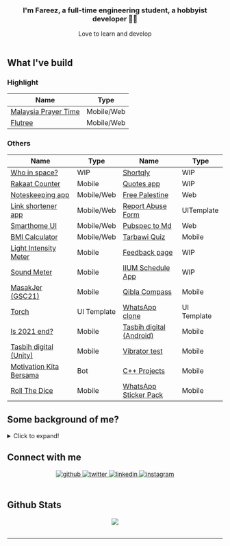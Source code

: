 ### <div align="center">I'm Fareez, a full-time engineering student, a hobbyist developer 👨‍💻 </div>

<div align="center">Love to learn and develop</div>

<br/>

## What I've build

### Highlight

| Name                                                                          | Type       |
| ----------------------------------------------------------------------------- | ---------- |
| [Malaysia Prayer Time](https://github.com/iqfareez/app_waktu_solat_malaysia/) | Mobile/Web |
| [Flutree](https://github.com/iqfareez/linktree-clone-flutter)                 | Mobile/Web |

### Others

| Name                                                                                 | Type        | Name                                                                                  | Type        |
| ------------------------------------------------------------------------------------ | ----------- | ------------------------------------------------------------------------------------- | ----------- |
| [Who in space?](https://github.com/iqfareez/people_in_space)                         | WIP         | [Shortqly](https://github.com/iqfareez/shortqly)                                      | WIP         |
| [Rakaat Counter](https://github.com/iqfareez/rakaat_counter)                         | Mobile      | [Quotes app](https://github.com/iqfareez/flutter_quotes)                              | WIP         |
| [Noteskeeping app](https://github.com/iqfareez/flutnotes)                            | Mobile/Web  | [Free Palestine](https://github.com/iqfareez/free_palestine)                          | Web         |
| [Link shortener app](https://github.com/iqfareez/shortqly)                           | Mobile/Web  | [Report Abuse Form](https://github.com/iqfareez/google_report_abuse)                  | UITemplate  |
| [Smarthome UI](https://github.com/iqfareez/smarthome_ui_flutter)                     | Mobile/Web  | [Pubspec to Md](https://github.com/iqfareez/pubspec_to_md)                            | Web         |
| [BMI Calculator](https://github.com/iqfareez/bmi_calculator-Flutter)                 | Mobile/Web  | [Tarbawi Quiz](https://github.com/iqfareez/Tarbawi-2.0-quiz-Unity)                    | Mobile      |
| [Light Intensity Meter](https://github.com/iqfareez/light_lux_flutter)               | Mobile      | [Feedback page](https://github.com/iqfareez/flutter_feedback_ui_by_neecoder_x)        | WIP         |
| [Sound Meter](https://github.com/iqfareez/Sound-Meter-Flutter)                       | Mobile      | [IIUM Schedule App](https://github.com/iqfareez/flutter_iium_schedule)                | WIP         |
| [MasakJer (GSC21)](https://github.com/iqfareez/flutter_sc_masakjer)                  | Mobile      | [Qibla Compass](https://github.com/iqfareez/qiblah_flutter)                           | Mobile      |
| [Torch](https://github.com/iqfareez/flut_torch)                                      | UI Template | [WhatsApp clone](https://github.com/iqfareez/wa_clone_ui_flutter)                     | UI Template |
| [Is 2021 end?](https://github.com/iqfareez/Is-2020-end)                              | Mobile      | [Tasbih digital (Android)](https://github.com/iqfareez/Tasbih-Digital-Android)        | Mobile      |
| [Tasbih digital (Unity)](https://github.com/iqfareez/Tasbih-Digital-Unity)           | Mobile      | [Vibrator test](https://github.com/iqfareez/Vibrator-PhoneTest-Unity)                 | Mobile      |
| [Motivation Kita Bersama](https://github.com/iqfareez/motivation-quote-bot-Telegram) | Bot         | [C++ Projects](https://github.com/iqfareez/cpp_Project)                               | Mobile      |
| [Roll The Dice](https://github.com/iqfareez/Roll-Dice-Unity)                         | Mobile      | [WhatsApp Sticker Pack](httpshttps://github.com/iqfareez/Android-my-WhatsApp-Sticker) | Mobile      |

## Some background of me?

<details>
    <summary>Click to expand!</summary>

Alright here we go:

- First programming language that I learn is javascript when I was in primary-secondary school [iirc](https://www.dictionary.com/browse/iirc#:~:text=IIRC%20is%20an%20internet%20abbreviation,not%20be%20100%25%20sure%20of.). That time I just get access to Internet so I stumble scross [Khan Academy](https://www.khanacademy.org/) where I started learning math and programming. I didn't manage to finish the whole course because it's boring hahahah
- In form 4, when I in MRSM, we have subject called Computer Science iirc. We learn on Visual Basic .NET. Subjek paling favourite tapi kelas seminggu sekali je, pastu kdg2 cikgu tk masuk arghdgh. Lps tu cikgu ganti amik alih. Lagi pishangg hahaa.
- In CFS / Asasi IIUM, we learn C. Then, in first year degree we learn C++. Dua2 ni menarik and markah alhamdulillah gempak hhaha
- My first app was [Malaysian WhatsApp Sticker packs](https://play.google.com/store/apps/details?id=com.sticker.WAMalaysianStickers).Urm, why that app? At that time, I have 0 knowledge of Android (native) app development. Still, WhatsApp has its official [source code](https://github.com/WhatsApp/stickers), so I yoink the code, replaces all assets, and boom. Yea, that my first baby step in development.
- I am also starting Unity game development after watching [Dani's video](https://www.youtube.com/watch?v=HPmD9I2b7L8). I feel like, "Waa, that's cool." And yea, I found many tutorials online that keep boosting my motivation into development. I released quite a few apps with Unity (yea, apps, not games, hehe). The sad part is now I'm stopped developing with Unity. Perhaps one day I'll come back, who knows.
- Ok far, I developed most of my apps in Flutter. So, why I choose [Flutter](https://flutter.dev/)? Tbh idk. Perhaps Flutter community in growing fast. Peoples start using it so why don't I try it, right? Things Flutter can do over native is ability to publish app for multiple platforms, eg: Android, Web and Desktop. I consider Flutter and Dart is quite easy to learmn and it is definitely suitable for beginner.
- I wouldn't say I liked web development that much; to be honest, it is somewhat dull and hard to learn for me. Nah, I'm unsure about it. It has a wide-range to tech stack used right now (Tailwinds, bootstrap, vue bla bla). Right now I'm following this [tutorial](https://www.youtube.com/playlist?list=PLC3y8-rFHvwgg3vaYJgHGnModB54rxOk3) on React.
- So what next? Currently busy in doing assignments/homeworks 😅

  </details>

## Connect with me

<div align="center">
<a href="https://github.com/iqfareez" target="_blank">
<img src=https://img.shields.io/badge/github-%2324292e.svg?&style=for-the-badge&logo=github&logoColor=white alt=github style="margin-bottom: 5px;" />
</a>
<a href="https://twitter.com/iqfareez" target="_blank">
<img src=https://img.shields.io/badge/twitter-%2300acee.svg?&style=for-the-badge&logo=twitter&logoColor=white alt=twitter style="margin-bottom: 5px;" />
</a>
<a href="https://linkedin.com/in/iqfareez" target="_blank">
<img src=https://img.shields.io/badge/linkedin-%231E77B5.svg?&style=for-the-badge&logo=linkedin&logoColor=white alt=linkedin style="margin-bottom: 5px;" />
</a>
<a href="https://instagram.com/iqfareez" target="_blank">
<img src=https://img.shields.io/badge/instagram-%23000000.svg?&style=for-the-badge&logo=instagram&logoColor=white alt=instagram style="margin-bottom: 5px;" />
</a>  
</div>

<br/>

## Github Stats

<div align="center"><img src="https://github-readme-stats.vercel.app/api?username=iqfareez&show_icons=true&count_private=true" align="center" /></div>
<br />

---

<!-- <div align="center">Generated using <a href="https://profilinator.rishav.dev/" target="_blank">Github Profilinator</a></div> -->
